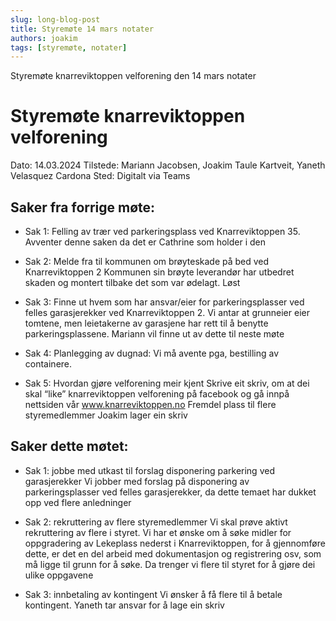 ```yaml
---
slug: long-blog-post
title: Styremøte 14 mars notater
authors: joakim
tags: [styremøte, notater]
---
```


Styremøte knarreviktoppen velforening den 14 mars notater 

<!--truncate-->
# Styremøte knarreviktoppen velforening
Dato: 14.03.2024
Tilstede: Mariann Jacobsen, Joakim Taule Kartveit, Yaneth Velasquez Cardona
Sted: Digitalt via Teams

## Saker fra forrige møte:

* Sak 1:
Felling av trær ved parkeringsplass ved Knarreviktoppen 35.
Avventer denne saken da det er Cathrine som holder i den

* Sak 2:
Melde fra til kommunen om brøyteskade på bed ved Knarreviktoppen 2
Kommunen sin brøyte leverandør har utbedret skaden og montert tilbake det som var ødelagt.
Løst

* Sak 3:
Finne ut hvem som har ansvar/eier for parkeringsplasser ved felles garasjerekker ved Knarreviktoppen 2.
Vi antar at grunneier eier tomtene, men leietakerne av garasjene har rett til å benytte parkeringsplassene. Mariann vil finne ut av dette til neste møte

* Sak 4:
Planlegging av dugnad:
Vi må avente pga, bestilling av containere.

* Sak 5: 
Hvordan gjøre velforening meir kjent
Skrive eit skriv, om at dei skal “like” knarreviktoppen velforening på facebook og gå innpå nettsiden vår www.knarreviktoppen.no
Fremdel plass til flere styremedlemmer
Joakim lager ein skriv



## Saker dette møtet:

* Sak 1: 
jobbe med utkast til forslag disponering parkering ved garasjerekker
Vi jobber med forslag på disponering av parkeringsplasser ved felles garasjerekker, da dette temaet har dukket opp ved flere anledninger

* Sak 2: 
rekruttering av flere styremedlemmer
Vi skal prøve aktivt rekruttering av flere i styret. Vi har et ønske om å søke midler for oppgradering av Lekeplass nederst i Knarreviktoppen, for å gjennomføre dette,  er det en del arbeid med dokumentasjon og registrering osv, som må ligge til grunn for å søke. Da trenger vi flere til styret for å gjøre dei ulike oppgavene

* Sak 3: 
innbetaling av kontingent
Vi ønsker å få flere til å betale kontingent.
Yaneth tar ansvar for å lage ein skriv
